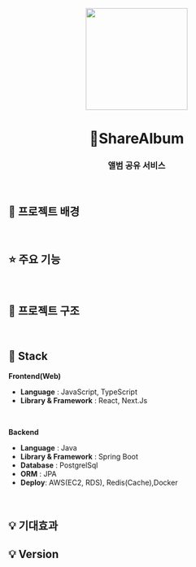 <p align="middle" >
  <img width="200px;" src=""/>
</p>
<h1 align="middle">ShareAlbum</h1>
<h3 align="middle">앨범 공유 서비스</h3>
<br/>

## 🌁 프로젝트 배경

<br/>

## ⭐ 주요 기능
<!--
- **메인페이지** : 
- **양식 선택** : 
- **양식 미리보기** : 
- **양식 제작** : 
- **양식 PDF저장/생성** : 
- **양식 검색** : 
- **로그인/회원가입** : 
- **마이페이지** : 
-->

<br/>

## 🔨 프로젝트 구조
<br/>

## 🔧 Stack

**Frontend(Web)**
- **Language** : JavaScript, TypeScript
- **Library & Framework** : React, Next.Js
<br/>

**Backend**
- **Language** : Java 
- **Library & Framework** : Spring Boot
- **Database** : PostgrelSql
- **ORM** : JPA
- **Deploy**: AWS(EC2, RDS), Redis(Cache),Docker
<br/>

## 💡 기대효과

## 💡 Version


<br/>
